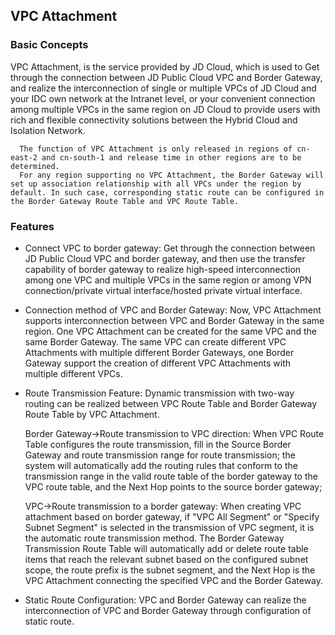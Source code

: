 ## VPC Attachment

### Basic Concepts

VPC Attachment, is the service provided by JD Cloud, which is used to Get through the connection between JD Public Cloud VPC and Border Gateway, and realize the interconnection of single or multiple VPCs of JD Cloud and your IDC own network at the Intranet level, or your convenient connection among multiple VPCs in the same region on JD Cloud to provide users with rich and flexible connectivity solutions between the Hybrid Cloud and Isolation Network.

```
  The function of VPC Attachment is only released in regions of cn-east-2 and cn-south-1 and release time in other regions are to be determined.
  For any region supporting no VPC Attachment, the Border Gateway will set up association relationship with all VPCs under the region by default. In such case, corresponding static route can be configured in the Border Gateway Route Table and VPC Route Table.
```

### Features

- Connect VPC to border gateway: Get through the connection between JD Public Cloud VPC and border gateway, and then use the transfer capability of border gateway to realize high-speed interconnection among one VPC and multiple VPCs in the same region or among VPN connection/private virtual interface/hosted private virtual interface.

- Connection method of VPC and Border Gateway: Now, VPC Attachment supports interconnection between VPC and Border Gateway in the same region. One VPC Attachment can be created for the same VPC and the same Border Gateway. The same VPC can create different VPC Attachments with multiple different Border Gateways, one Border Gateway support the creation of different VPC Attachments with multiple different VPCs.

- Route Transmission Feature: Dynamic transmission with two-way routing can be realized between VPC Route Table and Border Gateway Route Table by VPC Attachment.

  Border Gateway->Route transmission to VPC direction: When VPC Route Table configures the route transmission, fill in the Source Border Gateway and route transmission range for route transmission; the system will automatically add the routing rules that conform to the transmission range in the valid route table of the border gateway to the VPC route table, and the Next Hop points to the source border gateway;

  VPC->Route transmission to a border gateway: When creating VPC attachment based on border gateway, if "VPC All Segment" or "Specify Subnet Segment" is selected in the transmission of VPC segment, it is the automatic route transmission method. The Border Gateway Transmission Route Table will automatically add or delete route table items that reach the relevant subnet based on the configured subnet scope, the route prefix is the subnet segment, and the Next Hop is the VPC Attachment connecting the specified VPC and the Border Gateway.

- Static Route Configuration: VPC and Border Gateway can realize the interconnection of VPC and Border Gateway through configuration of static route.
